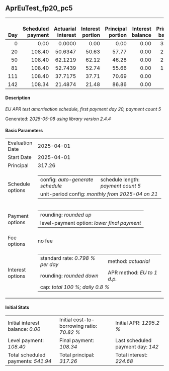 <h2>AprEuTest_fp20_pc5</h2>
<table>
    <thead style="vertical-align: bottom;">
        <th style="text-align: right;">Day</th>
        <th style="text-align: right;">Scheduled payment</th>
        <th style="text-align: right;">Actuarial interest</th>
        <th style="text-align: right;">Interest portion</th>
        <th style="text-align: right;">Principal portion</th>
        <th style="text-align: right;">Interest balance</th>
        <th style="text-align: right;">Principal balance</th>
        <th style="text-align: right;">Total actuarial interest</th>
        <th style="text-align: right;">Total interest</th>
        <th style="text-align: right;">Total principal</th>
    </thead>
    <tr style="text-align: right;">
        <td class="ci00">0</td>
        <td class="ci01" style="white-space: nowrap;">0.00</td>
        <td class="ci02">0.0000</td>
        <td class="ci03">0.00</td>
        <td class="ci04">0.00</td>
        <td class="ci05">0.00</td>
        <td class="ci06">317.26</td>
        <td class="ci07">0.0000</td>
        <td class="ci08">0.00</td>
        <td class="ci09">0.00</td>
    </tr>
    <tr style="text-align: right;">
        <td class="ci00">20</td>
        <td class="ci01" style="white-space: nowrap;">108.40</td>
        <td class="ci02">50.6347</td>
        <td class="ci03">50.63</td>
        <td class="ci04">57.77</td>
        <td class="ci05">0.00</td>
        <td class="ci06">259.49</td>
        <td class="ci07">50.6347</td>
        <td class="ci08">50.63</td>
        <td class="ci09">57.77</td>
    </tr>
    <tr style="text-align: right;">
        <td class="ci00">50</td>
        <td class="ci01" style="white-space: nowrap;">108.40</td>
        <td class="ci02">62.1219</td>
        <td class="ci03">62.12</td>
        <td class="ci04">46.28</td>
        <td class="ci05">0.00</td>
        <td class="ci06">213.21</td>
        <td class="ci07">112.7566</td>
        <td class="ci08">112.75</td>
        <td class="ci09">104.05</td>
    </tr>
    <tr style="text-align: right;">
        <td class="ci00">81</td>
        <td class="ci01" style="white-space: nowrap;">108.40</td>
        <td class="ci02">52.7439</td>
        <td class="ci03">52.74</td>
        <td class="ci04">55.66</td>
        <td class="ci05">0.00</td>
        <td class="ci06">157.55</td>
        <td class="ci07">165.5005</td>
        <td class="ci08">165.49</td>
        <td class="ci09">159.71</td>
    </tr>
    <tr style="text-align: right;">
        <td class="ci00">111</td>
        <td class="ci01" style="white-space: nowrap;">108.40</td>
        <td class="ci02">37.7175</td>
        <td class="ci03">37.71</td>
        <td class="ci04">70.69</td>
        <td class="ci05">0.00</td>
        <td class="ci06">86.86</td>
        <td class="ci07">203.2180</td>
        <td class="ci08">203.20</td>
        <td class="ci09">230.40</td>
    </tr>
    <tr style="text-align: right;">
        <td class="ci00">142</td>
        <td class="ci01" style="white-space: nowrap;">108.34</td>
        <td class="ci02">21.4874</td>
        <td class="ci03">21.48</td>
        <td class="ci04">86.86</td>
        <td class="ci05">0.00</td>
        <td class="ci06">0.00</td>
        <td class="ci07">224.7054</td>
        <td class="ci08">224.68</td>
        <td class="ci09">317.26</td>
    </tr>
</table>
<h4>Description</h4>
<p><i>EU APR test amortisation schedule, first payment day 20, payment count 5</i></p>
<p>Generated: <i>2025-05-08 using library version 2.4.4</i></p>
<h4>Basic Parameters</h4>
<table>
    <tr>
        <td>Evaluation Date</td>
        <td>2025-04-01</td>
    </tr>
    <tr>
        <td>Start Date</td>
        <td>2025-04-01</td>
    </tr>
    <tr>
        <td>Principal</td>
        <td>317.26</td>
    </tr>
    <tr>
        <td>Schedule options</td>
        <td>
            <table>
                <tr>
                    <td>config: <i>auto-generate schedule</i></td>
                    <td>schedule length: <i><i>payment count</i> 5</i></td>
                </tr>
                <tr>
                    <td colspan="2" style="white-space: nowrap;">unit-period config: <i>monthly from 2025-04 on 21</i></td>
                </tr>
            </table>
        </td>
    </tr>
    <tr>
        <td>Payment options</td>
        <td>
            <table>
                <tr>
                    <td>rounding: <i>rounded up</i></td>
                </tr>
                <tr>
                    <td>level-payment option: <i>lower&nbsp;final&nbsp;payment</i></td>
                </tr>
            </table>
        </td>
    </tr>
    <tr>
        <td>Fee options</td>
        <td>no fee
        </td>
    </tr>
    <tr>
        <td>Interest options</td>
        <td>
            <table>
                <tr>
                    <td>standard rate: <i>0.798 % per day</i></td>
                    <td>method: <i>actuarial</i></td>
                </tr>
                <tr>
                    <td>rounding: <i>rounded down</i></td>
                    <td>APR method: <i>EU to 1 d.p.</i></td>
                </tr>
                <tr>
                    <td colspan="2">cap: <i>total 100 %; daily 0.8 %</td>
                </tr>
            </table>
        </td>
    </tr>
</table>
<h4>Initial Stats</h4>
<table>
    <tr>
        <td>Initial interest balance: <i>0.00</i></td>
        <td>Initial cost-to-borrowing ratio: <i>70.82 %</i></td>
        <td>Initial APR: <i>1295.2 %</i></td>
    </tr>
    <tr>
        <td>Level payment: <i>108.40</i></td>
        <td>Final payment: <i>108.34</i></td>
        <td>Last scheduled payment day: <i>142</i></td>
    </tr>
    <tr>
        <td>Total scheduled payments: <i>541.94</i></td>
        <td>Total principal: <i>317.26</i></td>
        <td>Total interest: <i>224.68</i></td>
    </tr>
</table>